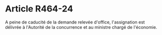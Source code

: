 # Article R464-24

<p>A peine de caducité de la demande relevée d'office, l'assignation est délivrée à l'Autorité de la concurrence et au ministre chargé de l'économie.</p>